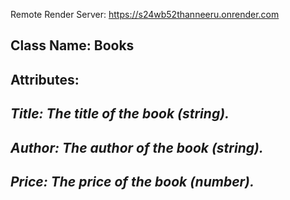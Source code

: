 Remote Render Server: https://s24wb52thanneeru.onrender.com

**Class Name: Books**
------------------
**Attributes:**
--
*Title: The title of the book (string).*
--
*Author: The author of the book (string).*
--
*Price: The price of the book (number).*
--
